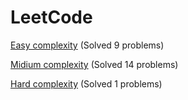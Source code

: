 # LeetCode

[Easy complexity](Easy/) (Solved 9 problems)

[Midium complexity](Medium/) (Solved 14 problems)

[Hard complexity](Hard/) (Solved 1 problems)
